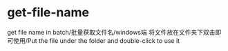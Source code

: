 # get-file-name
get file name in batch/批量获取文件名/windows端
将文件放在文件夹下双击即可使用/Put the file under the folder and double-click to use it
